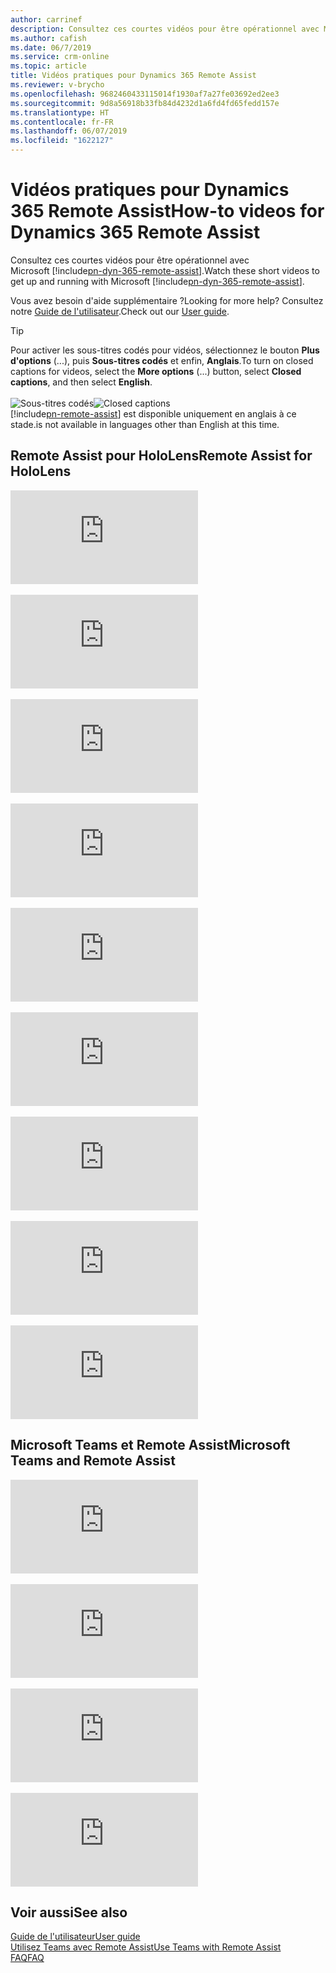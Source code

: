 ```yaml
---
author: carrinef
description: Consultez ces courtes vidéos pour être opérationnel avec Microsoft Dynamics 365 Remote Assist.
ms.author: cafish
ms.date: 06/7/2019
ms.service: crm-online
ms.topic: article
title: Vidéos pratiques pour Dynamics 365 Remote Assist
ms.reviewer: v-brycho
ms.openlocfilehash: 9682460433115014f1930af7a27fe03692ed2ee3
ms.sourcegitcommit: 9d8a56918b33fb84d4232d1a6fd4fd65fedd157e
ms.translationtype: HT
ms.contentlocale: fr-FR
ms.lasthandoff: 06/07/2019
ms.locfileid: "1622127"
---
```

# <a name="how-to-videos-for-dynamics-365-remote-assist"></a><span data-ttu-id="59ca6-103">Vidéos pratiques pour Dynamics 365 Remote Assist</span><span class="sxs-lookup"><span data-stu-id="59ca6-103">How-to videos for Dynamics 365 Remote Assist</span></span>

<span data-ttu-id="59ca6-104">Consultez ces courtes vidéos pour être opérationnel avec Microsoft [!include[pn-dyn-365-remote-assist](../includes/pn-dyn-365-remote-assist.md)].</span><span class="sxs-lookup"><span data-stu-id="59ca6-104">Watch these short videos to get up and running with Microsoft [!include[pn-dyn-365-remote-assist](../includes/pn-dyn-365-remote-assist.md)].</span></span>

<span data-ttu-id="59ca6-105">Vous avez besoin d'aide supplémentaire ?</span><span class="sxs-lookup"><span data-stu-id="59ca6-105">Looking for more help?</span></span> <span data-ttu-id="59ca6-106">Consultez notre [Guide de l'utilisateur](user-guide.md).</span><span class="sxs-lookup"><span data-stu-id="59ca6-106">Check out our [User guide](user-guide.md).</span></span>

> [!TIP]
> <span data-ttu-id="59ca6-107">Pour activer les sous-titres codés pour vidéos, sélectionnez le bouton **Plus d'options** (...), puis **Sous-titres codés** et enfin, **Anglais**.</span><span class="sxs-lookup"><span data-stu-id="59ca6-107">To turn on closed captions for videos, select the **More options** (...) button, select **Closed captions**, and then select **English**.</span></span><br></br><span data-ttu-id="59ca6-108">![Sous-titres codés](media/closed-captions.PNG "Sous-titres codés")</span><span class="sxs-lookup"><span data-stu-id="59ca6-108">![Closed captions](media/closed-captions.PNG "Closed captions")</span></span><br>[!include[pn-remote-assist](../includes/pn-remote-assist.md)] <span data-ttu-id="59ca6-109">est disponible uniquement en anglais à ce stade.</span><span class="sxs-lookup"><span data-stu-id="59ca6-109">is not available in languages other than English at this time.</span></span>

## <a name="remote-assist-for-hololens"></a><span data-ttu-id="59ca6-110">Remote Assist pour HoloLens</span><span class="sxs-lookup"><span data-stu-id="59ca6-110">Remote Assist for HoloLens</span></span>

<div class="embeddedvideo"><iframe src="https://www.microsoft.com/en-us/videoplayer/embed/RE2F6TI" frameborder="0" allowfullscreen=""></iframe></div>
</br>
<div class="embeddedvideo"><iframe src="https://www.microsoft.com/en-us/videoplayer/embed/RE2FeDU" frameborder="0" allowfullscreen=""></iframe></div>
</br>
<div class="embeddedvideo"><iframe src="https://www.microsoft.com/en-us/videoplayer/embed/RE2F6TH" frameborder="0" allowfullscreen=""></iframe></div>
</br>
<div class="embeddedvideo"><iframe src="https://www.microsoft.com/en-us/videoplayer/embed/RE2F4dM" frameborder="0" allowfullscreen=""></iframe></div>
</br>
<div class="embeddedvideo"><iframe src="https://www.microsoft.com/en-us/videoplayer/embed/RE2F9qy" frameborder="0" allowfullscreen=""></iframe></div>
</br>
<div class="embeddedvideo"><iframe src="https://www.microsoft.com/en-us/videoplayer/embed/RE2F9qs" frameborder="0" allowfullscreen=""></iframe></div>
</br>
<div class="embeddedvideo"><iframe src="https://www.microsoft.com/en-us/videoplayer/embed/RE2FNci" frameborder="0" allowfullscreen=""></iframe></div>
</br>
<div class="embeddedvideo"><iframe src="https://www.microsoft.com/en-us/videoplayer/embed/RE2F6TG" frameborder="0" allowfullscreen=""></iframe></div>
</br>
<div class="embeddedvideo"><iframe src="https://www.microsoft.com/en-us/videoplayer/embed/RE2FhfT" frameborder="0" allowfullscreen=""></iframe></div>


## <a name="microsoft-teams-and-remote-assist"></a><span data-ttu-id="59ca6-111">Microsoft Teams et Remote Assist</span><span class="sxs-lookup"><span data-stu-id="59ca6-111">Microsoft Teams and Remote Assist</span></span>

<div class="embeddedvideo"><iframe src="https://www.microsoft.com/en-us/videoplayer/embed/RE2F6TF" frameborder="0" allowfullscreen=""></iframe></div>
</br>
<div class="embeddedvideo"><iframe src="https://www.microsoft.com/en-us/videoplayer/embed/RE2F6TK" frameborder="0" allowfullscreen=""></iframe></div>
</br>
<div class="embeddedvideo"><iframe src="https://www.microsoft.com/en-us/videoplayer/embed/RE2F6TP" frameborder="0" allowfullscreen=""></iframe></div>
</br>
<div class="embeddedvideo"><iframe src="https://www.microsoft.com/en-us/videoplayer/embed/RE2F6TJ" frameborder="0" allowfullscreen=""></iframe></div>



## <a name="see-also"></a><span data-ttu-id="59ca6-112">Voir aussi</span><span class="sxs-lookup"><span data-stu-id="59ca6-112">See also</span></span>
[<span data-ttu-id="59ca6-113">Guide de l'utilisateur</span><span class="sxs-lookup"><span data-stu-id="59ca6-113">User guide</span></span>](user-guide.md)<br>
[<span data-ttu-id="59ca6-114">Utilisez Teams avec Remote Assist</span><span class="sxs-lookup"><span data-stu-id="59ca6-114">Use Teams with Remote Assist</span></span>](use-microsoft-teams-with-remote-assist.md)<br>
[<span data-ttu-id="59ca6-115">FAQ</span><span class="sxs-lookup"><span data-stu-id="59ca6-115">FAQ</span></span>](faq.md)
